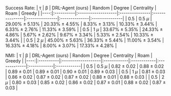 Success Rate:
|   τ | β         | DRL-Agent (ours)   | Random         | Degree         | Centrality     | Roam          | Greedy         |
|----:|:----------|:-------------------|:---------------|:---------------|:---------------|:--------------|:---------------|
| 0.5 | 0.5 $\mu$ | 29.00% ± 5.13%     | 20.33% ± 4.55% | 8.33% ± 3.13%  | 10.33% ± 3.44% | 6.33% ± 2.76% | 11.33% ± 3.59% |
| 0.5 | 1 $\mu$   | 33.67% ± 5.35%     | 24.33% ± 4.86% | 5.67% ± 2.62%  | 9.67% ± 3.34%  | 5.33% ± 2.54% | 10.33% ± 3.44% |
| 0.5 | 2 $\mu$   | 45.00% ± 5.63%     | 36.33% ± 5.44% | 11.00% ± 3.54% | 16.33% ± 4.18% | 8.00% ± 3.07% | 17.33% ± 4.28% |


NMI:
|   τ | β         | DRL-Agent (ours)   | Random      | Degree      | Centrality   | Roam        | Greedy      |
|----:|:----------|:-------------------|:------------|:------------|:-------------|:------------|:------------|
| 0.5 | 0.5 $\mu$ | 0.82 ± 0.02        | 0.88 ± 0.02 | 0.89 ± 0.01 | 0.89 ± 0.01  | 0.90 ± 0.01 | 0.89 ± 0.03 |
| 0.5 | 1 $\mu$   | 0.81 ± 0.03        | 0.86 ± 0.02 | 0.87 ± 0.02 | 0.87 ± 0.02  | 0.88 ± 0.01 | 0.88 ± 0.03 |
| 0.5 | 2 $\mu$   | 0.80 ± 0.03        | 0.85 ± 0.02 | 0.86 ± 0.02 | 0.87 ± 0.01  | 0.88 ± 0.02 | 0.87 ± 0.03 |